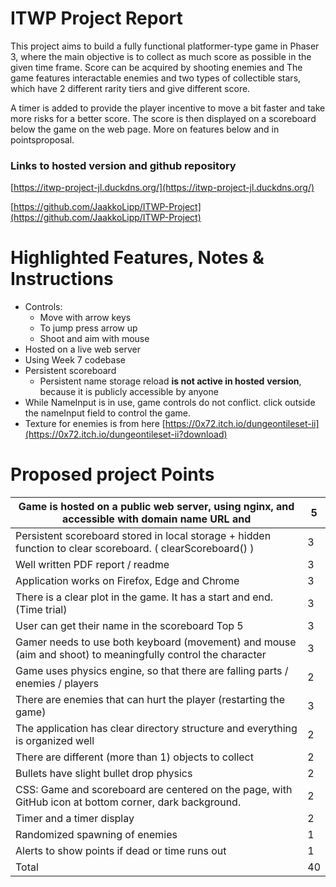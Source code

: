 # ITWP Project Report

This project aims to build a fully functional platformer-type game in Phaser 3, where the main objective is to collect as much score as possible in the given time frame. Score can be acquired by shooting enemies and  The game features interactable enemies and two types of collectible stars, which have 2 different rarity tiers and give different score.

A timer is added to provide the player incentive to move a bit faster and take more risks for a better score. The score is then displayed on a scoreboard below the game on the web page. More on features below and in pointsproposal.

### Links to hosted version and github repository


[https://itwp-project-jl.duckdns.org/](https://itwp-project-jl.duckdns.org/)

[https://github.com/JaakkoLipp/ITWP-Project](https://github.com/JaakkoLipp/ITWP-Project)

# Highlighted Features, Notes & Instructions

- Controls:
    - Move with arrow keys
    - To jump press arrow up
    - Shoot and aim with mouse
- Hosted on a live web server
- Using Week 7 codebase
- Persistent scoreboard
    - Persistent name storage reload **is not active in hosted** **version**, because it is publicly accessible by anyone
- While NameInput is in use, game controls do not conflict. click outside the nameInput field to control the game.
- Texture for enemies is from here [https://0x72.itch.io/dungeontileset-ii](https://0x72.itch.io/dungeontileset-ii?download)

# Proposed project Points


| Game is hosted on a public web server, using nginx, and accessible with domain name URL and  | 5 |
| --- | --- |
| Persistent scoreboard stored in local storage + hidden function to clear scoreboard. ( clearScoreboard() ) | 3 |
| Well written PDF report / readme | 3 |
| Application works on Firefox, Edge and Chrome | 3 |
| There is a clear plot in the game. It has a start and end. (Time trial) | 3 |
| User can get their name in the scoreboard Top 5 | 3 |
| Gamer needs to use both keyboard (movement) and mouse (aim and shoot) to meaningfully control the character | 3 |
| Game uses physics engine, so that there are falling parts / enemies / players | 2 |
| There are enemies that can hurt the player (restarting the game) | 3 |
| The application has clear directory structure and everything is organized well | 2 |
| There are different (more than 1) objects to collect | 2 |
| Bullets have slight bullet drop physics | 2 |
| CSS: Game and scoreboard are centered on the page, with GitHub icon at bottom corner, dark background. | 2 |
| Timer and a timer display | 2 |
| Randomized spawning of enemies | 1 |
| Alerts to show points if dead or time runs out | 1 |
| Total | 40 |

